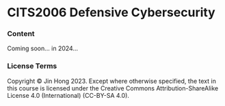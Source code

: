 # CITS2006 Defensive Cybersecurity

### Content

Coming soon... in 2024...

<!-- This unit introduces students to ethical hacking concepts and knowledge. We will explore some of the common and fundamental tactics and techniques to enable students to better understand the wide field of ethical hacking and its implications today. In parallel, methods to mitigate attacks will be explored as necessary.

The unit will cover areas as defined in the Cyber Security Book of Knowledge (CyBoK) as recommended by the Australian Computer Society (ACS). These areas include: (1) Attacks and Defences; (2) Systems Security; (3) Software and Platform Security; and (4) Infrastructure Security.

On this site, you will find all materials necessary for you to complete the assessments of this unit, including lab materials and the project.

{% hint style="danger" %}
This unit provides cybersecurity knowledge and techniques for your learning purposes only. It is **ABSOLUTELY ILLEGAL** to apply the learned knowledge to others without proper consent/permission, and even then, you must check and comply with any regulatory restrictions and laws. The authors do not take any responsibility for your misbehaviour using the information provided here.
{% endhint %}

### Outcomes

Students are able to (1) identify security vulnerabilities in computer systems; (2) demonstrate an understanding of different penetration testing methods and skills; (3) design basic penetration testing methods; (4) select appropriate penetration testing tools for different applications/platforms/environments; and (5) evaluate security design, implementation and penetration testing practices.

### Assessment

There are 3 lab quizzes that are worth a total of 60% of unit marks. There will be a group project worth 40% of unit marks. There is **NO** final exam in this unit. Please note that assessment items and schedules may change, and the best effort will be taken to inform you of such change - but as a student, you are expected to also regularly check for any new updates here.

### Advisable prior studies

Although the prerequisite for this unit is only 12 points of programming, you are advised to take this unit in the third year so that you can obtain various computer science knowledge (especially computer systems and networks) to ensure that you have a comprehensive understanding of computer systems and networks to do well in this unit. Some essential background knowledge are also provided in the labs section, such as the [Networks 101 module](cits2006-labs/network-101.md). -->

### License Terms

Copyright © Jin Hong 2023. Except where otherwise specified, the text in this course is licensed under the Creative Commons Attribution-ShareAlike License 4.0 (International) (CC-BY-SA 4.0).
